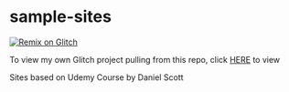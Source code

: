 # sample-sites

[![Remix on Glitch](https://cdn.glitch.com/2703baf2-b643-4da7-ab91-7ee2a2d00b5b%2Fremix-button.svg)](https://glitch.com/edit/#!/import/github/londonperry/sample-sites)

To view my own Glitch project pulling from this repo, click [HERE](https://glitch.com/edit/#!/guttural-fierce-wolf) to view

 Sites based on Udemy Course by Daniel Scott
